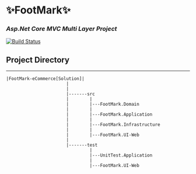 # ✨FootMark✨
### _Asp.Net Core MVC Multi Layer Project_

[![Build Status](https://travis-ci.org/joemccann/dillinger.svg?branch=master)]()

## Project Directory
-------------------------------------
    |FootMark-eCommerce[Solution]| 
                           |
                           |
                           |-------src 
                           |        | 
                           |        |---FootMark.Domain 
                           |        |
                           |        |---FootMark.Application
                           |        |
                           |        |---FootMark.Infrastructure
                           |        |
                           |        |---FootMark.UI-Web
                           |       
                           |-------test
                                    |
                                    |---UnitTest.Application
                                    |
                                    |---FootMark.UI-Web


